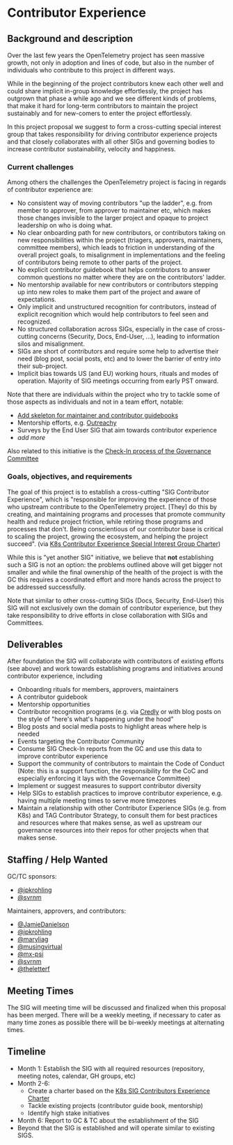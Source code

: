 # Contributor Experience

## Background and description

Over the last few years the OpenTelemetry project has seen massive growth, not
only in adoption and lines of code, but also in the number of individuals who
contribute to this project in different ways.

While in the beginning of the project contributors knew each other well and
could share implicit in-group knowledge effortlessly, the project has outgrown that
phase a while ago and we see different kinds of problems, that make it hard
for long-term contributors to maintain the project sustainably and for new-comers
to enter the project effortlessly.

In this project proposal we suggest to form a cross-cutting special interest group
that takes responsibility for driving contributor experience projects and that
closely collaborates with all other SIGs and governing bodies to increase contributor
sustainability, velocity and happiness.

### Current challenges

Among others the challenges the OpenTelemetry project is facing in regards of
contributor experience are:

* No consistent way of moving contributors "up the ladder", e.g. from member to
  approver, from approver to maintainer etc, which makes those changes invisible
  to the larger project and opaque to project leadership on who is doing
  what.
* No clear onboarding path for new contributors, or contributors taking on new
  responsibilities within the project (triagers, approvers, maintainers, committee
  members), which leads to friction in understanding of the overall project goals,
  to misalignment in implementations and the feeling of contributors being remote
  to other parts of the project.
* No explicit contributor guidebook that helps contributors to answer common
  questions no matter where they are on the contributors' ladder.
* No mentorship available for new contributors or contributors stepping up into new roles to
  make them part of the project and aware of expectations.  
* Only implicit and unstructured recognition for contributors, instead of explicit
   recognition which would help contributors to feel seen and recognized.
* No structured collaboration across SIGs, especially in the case of cross-cutting
  concerns (Security, Docs, End-User, ...), leading to information silos and misalignment.
* SIGs are short of contributors and require some help to advertise their need
  (blog post, social posts, etc) and to lower the barrier of entry into their
  sub-project.
* Implicit bias towards US (and EU) working hours, rituals and modes of operation. Majority of SIG meetings occurring from early PST onward.

Note that there are individuals within the project who try to tackle some of those
aspects as individuals and not in a team effort, notable:

* [Add skeleton for maintainer and contributor guidebooks](https://github.com/open-telemetry/community/pull/2051)
* Mentorship efforts, e.g. [Outreachy](https://cloud-native.slack.com/archives/C060GFUL0P6)
* Surveys by the End User SIG that aim towards contributor experience
* _add more_

Also related to this initiative is the [Check-In process of the Governance Committee](https://github.com/open-telemetry/community/blob/main/gc-check-ins.md)

### Goals, objectives, and requirements

The goal of this project is to establish a cross-cutting "SIG Contributor Experience",
which is "responsible for improving the experience of those who upstream contribute to
the OpenTelemetry project. [They] do this by creating, and maintaining programs and processes that promote community health and reduce project friction, while retiring those programs and processes that don't. Being conscientious of our contributor base is critical to scaling the project, growing the ecosystem, and helping the project succeed". (via [K8s Contributor Experience Special Interest Group Charter](https://github.com/kubernetes/community/blob/master/sig-contributor-experience/charter.md))

While this is "yet another SIG" initiative, we believe that **not** establishing
such a SIG is not an option: the problems outlined above will get bigger not
smaller and while the final ownership of the health of the project is with the GC
this requires a coordinated effort and more hands across the project to be addressed
successfully.

Note that similar to other cross-cutting SIGs (Docs, Security, End-User) this SIG will not exclusively own
the domain of contributor experience, but they take responsibility to drive efforts in close collaboration
with SIGs and Committees.

## Deliverables

After foundation the SIG will collaborate with contributors of existing efforts
(see above) and work towards establishing programs and initiatives around contributor
experience, including

* Onboarding rituals for members, approvers, maintainers
* A contributor guidebook
* Mentorship opportunities
* Contributor recognition programs (e.g. via [Credly](https://credly.com) or with blog posts on the style of "here's what's happening under the hood"
* Blog posts and social media posts to highlight areas where help is needed
* Events targeting the Contributor Community
* Consume SIG Check-In reports from the GC and use this data to improve contributor experience
* Support the community of contributors to maintain the Code of Conduct (Note: this is a support function, the responsibility for the CoC and especially enforcing it lays with the Governance Committee)
* Implement or suggest measures to support contributor diversity
* Help SIGs to establish practices to improve contributor experience, e.g. having multiple meeting times to serve more timezones
* Maintain a relationship with other Contributor Experience SIGs (e.g. from K8s) and TAG Contributor Strategy, to consult them for best practices and resources where that makes sense, as well as upstream our governance resources into their repos for other projects when that makes sense.

## Staffing / Help Wanted

GC/TC sponsors:

* [@jpkrohling](https://github.com/jpkrohling)
* [@svrnm](https://github.com/svrnm)
  
Maintainers, approvers, and contributors:

* [@JamieDanielson](https://github.com/JamieDanielson)
* [@jpkrohling](https://github.com/jpkrohling)
* [@maryliag](https://github.com/maryliag)
* [@musingvirtual](https://github.com/musingvirtual)
* [@mx-psi](https://github.com/mx-psi)
* [@svrnm](https://github.com/svrnm)
* [@theletterf](https://github.com/theletterf)

## Meeting Times

The SIG will meeting time will be discussed and finalized when this proposal has been merged. There will be a weekly meeting, if necessary to cater as many time zones as possible there will be bi-weekly meetings at alternating times.

## Timeline

* Month 1: Establish the SIG with all required resources (repository, meeting notes, calendar, GH groups, etc)
* Month 2-6:
  * Create a charter based on the [K8s SIG Contributors Experience Charter](https://github.com/kubernetes/community/blob/master/sig-contributor-experience/charter.md)
  * Tackle existing projects (contributor guide book, mentorship)
  * Identify high stake initiatives
* Month 6: Report to GC & TC about the establishment of the SIG
* Beyond that the SIG is established and will operate similar to existing SIGS.
